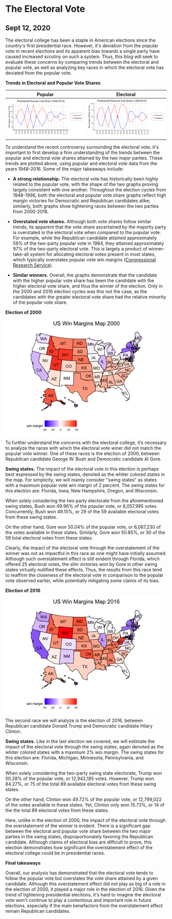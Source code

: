 # The Electoral Vote
## Sept 12, 2020

The electoral college has been a staple in American elections since the country's first presidential race. However, it's deviation from the popular vote in recent elections and its apparent bias towards a single party have caused increased scrutiny on such a system. Thus, this blog will seek to evaluate these concerns by comparing trends between the electoral and popular vote, as well as analyzing key races in which the electoral vote has deviated from the popular vote. 

**Trends in Electoral and Popular Vote Shares** 

Popular                  |  Electoral
:-------------------------:|:-------------------------:
![](Popular.Vote.Share.png)|![](Electoral.Vote.Share.png)

To understand the recent controversy surrounding the electoral vote, it's important to first develop a firm understanding of the trends between the popular and electoral vote shares attained by the two major parties. These trends are plotted above, using popular and electoral vote data from the years 1948-2016. Some of the major takeaways include:  

* **A strong relationship.** The electoral vote has historically been highly related to the popular vote, with the shape of the two graphs proving largely consistent with one another. Throughout the election cycles from 1948-1996, both the electoral and popular vote share graphs reflect high margin victories for Democratic and Republican candidates alike; similarly, both graphs show tightening races between the two parties from 2000-2016. 

* **Overstated vote shares.** Although both vote shares follow similar trends, its apparent that the vote share ascertained by the majority party is overstated in the electoral vote when compared to the popular vote. For example, while the Republican candidate attained approximately 59% of the two-party popular vote in 1984, they attained approximately 97% of the two-party electoral vote. This is largely a product of winner-take-all system for allocating electoral votes present in most states, which typically overstates popular vote win margins ([Congressional Research Service](https://fas.org/sgp/crs/misc/R43823.pdf)). 

* **Similar winners.** Overall, the graphs demonstrate that the candidate with the higher popular vote share has been the candidate with the higher electoral vote share, and thus the winner of the election. Only in the 2000 and 2016 election cycles was this not the case, as the candidates with the greater electoral vote share had the relative minority of the popular vote share. 

**Election of 2000** 

![](win.margins.map.2000.png)

To further understand the concerns with the electoral college, it’s necessary to analyze the races with which the electoral vote winer did not match the popular vote winner. One of these races is the election of 2000, between Republican candidate George W. Bush and Democratic candidate Al Gore. 

**Swing states.** The impact of the electoral vote in this election is perhaps best expressed by the swing states, denoted as the whiter colored states in the map. For simplicity, we will mainly consider "swing states" as states with a maximum popular vote win margin of 2 percent. The swing states for this election are: Florida, Iowa, New Hampshire, Oregon, and Wisconsin. 

When solely considering the two party electorate from the aforementioned swing states, Bush won 49.96% of the popular vote, or 6,057,995 votes. Concurrently, Bush won 49.15%, or 29 of the 59 available electoral votes from these swing states. 

On the other hand, Gore won 50.04% of the popular vote, or 6,067,230 of the votes available in these states. Similarly, Gore won 50.85%, or 30 of the 59 total electoral votes from these states. 

Clearly, the impact of the electoral vote through the overstatement of the winner was not as impactful in this race as one might have initially assumed. Although such overstatement effect is still evident through Florida, which offered 25 electoral votes, the slim victories won by Gore in other swing states virtually nullified these effects. Thus, the results from this race tend to reaffirm the closeness of the electoral vote in comparison to the popular vote observed earlier, while potentially mitigating some claims of its bias. 

**Election of 2016**

![](win.margins.map.2016.png)

The second race we will analyze is the election of 2016, between Republican candidate Donald Trump and Democratic candidate Hilary Clinton. 

**Swing states.** Like in the last election we covered, we will estimate the impact of the electoral vote through the swing states, again denoted as the whiter colored states with a maximum 2% win margin. The swing states for this election are: Florida, Michigan, Minnesota, Pennsylvania, and Wisconsin. 

When solely considering the two-party swing state electorate, Trump won 50.28% of the popular vote, or 12,942,185 votes. However, Trump won 84.27%, or 75 of the total 89 available electoral votes from these swing states. 

On the other hand, Clinton won 49.72% of the popular vote, or 12,799,022 of the votes available in these states. Yet, Clinton only won 15.73%, or 14 of the the total 89 electoral votes from these states. 

Here, unlike in the election of 2000, the impact of the electoral vote through the overstatement of the winner is evident. There is a significant gap between the electoral and popular vote share between the two major parties in the swing states, disproportionately favoring the Republican candidate. Although claims of electoral bias are difficult to prove, this election demonstrates how significant the overstatement effect of the electoral college could be in presidential races. 

**Final takeaways** 

Overall, our analysis has demonstrated that the electoral vote tends to follow the popular vote but overstates the vote share attained by a given candidate. Although this overstatement effect did not play as big of a role in the election of 2000, it played a major role in the election of 2016. Given the trend of tightening presidential elections, it's hard to imagine the electoral vote won't continue to play a contentious and important role in future elections, especially if the main benefactors from the overstatement effect remain Republican candidates. 








 





